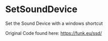 # SetSoundDevice
Set the Sound Device with a windows shortcut

Original Code found here:
https://funk.eu/ssd/
